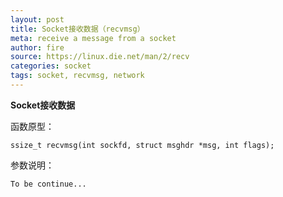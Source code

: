 ```yaml
---
layout: post
title: Socket接收数据（recvmsg）
meta: receive a message from a socket
author: fire
source: https://linux.die.net/man/2/recv
categories: socket 
tags: socket, recvmsg, network
---
```


**Socket接收数据**

函数原型：

~~~
ssize_t recvmsg(int sockfd, struct msghdr *msg, int flags);
~~~

参数说明：

~~~
To be continue...
~~~